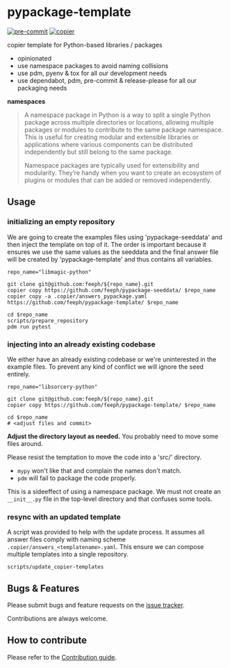 # pypackage-template

[![pre-commit](https://img.shields.io/badge/pre--commit-enabled-brightgreen?logo=pre-commit)](https://github.com/pre-commit/pre-commit)
[![copier](https://img.shields.io/badge/copier-ab79d2)](https://copier.readthedocs.io/)


copier template for Python-based libraries / packages

- opinionated
- use namespace packages to avoid naming collisions
- use pdm, pyenv & tox for all our development needs
- use dependabot, pdm, pre-commit & release-please for all our packaging needs

__namespaces__

> A namespace package in Python is a way to split a single Python package across multiple directories or locations, allowing multiple packages or modules to contribute to the same package namespace. This is useful for creating modular and extensible libraries or applications where various components can be distributed independently but still belong to the same package.
>
> Namespace packages are typically used for extensibility and modularity. They’re handy when you want to create an ecosystem of plugins or modules that can be added or removed independently.

## Usage

### initializing an empty repository

We are going to create the examples files using 'pypackage-seeddata' and
then inject the template on top of it. The order is important because it
ensures we use the same values as the seeddata and the final answer file
will be created by 'pypackage-template' and thus contains all variables.

```SHELL
repo_name="libmagic-python"

git clone git@github.com:feeph/${repo_name}.git
copier copy https://github.com/feeph/pypackage-seeddata/ $repo_name
copier copy -a .copier/answers_pypackage.yaml https://github.com/feeph/pypackage-template/ $repo_name

cd $repo_name
scripts/prepare_repository
pdm run pytest
```

### injecting into an already existing codebase

We either have an already existing codebase or we're uninterested in the
example files. To prevent any kind of conflict we will ignore the seed
entirely.

```SHELL
repo_name="libsorcery-python"

git clone git@github.com:feeph/${repo_name}.git
copier copy https://github.com/feeph/pypackage-template/ $repo_name

cd $repo_name
# <adjust files and commit>
```

__Adjust the directory layout as needed.__
You probably need to move some files around.

Please resist the temptation to move the code into a 'src/' directory.
 - `mypy` won't like that and complain the names don't match.
 - `pdm` will fail to package the code properly.

This is a sideeffect of using a namespace package. We must not create an
`__init__.py` file in the top-level directory and that confuses some tools.

### resync with an updated template

A script was provided to help with the update process. It assumes all answer
files comply with naming scheme `.copier/answers_<templatename>.yaml`.
This ensure we can compose multiple templates into a single repository.

```SHELL
scripts/update_copier-templates
```

## Bugs & Features

Please submit bugs and feature requests on the [issue tracker]( https://github.com/feeph/libpython-template/issues).

Contributions are always welcome.

## How to contribute

Please refer to the [Contribution guide](docs/CONTRIBUTING.md).
